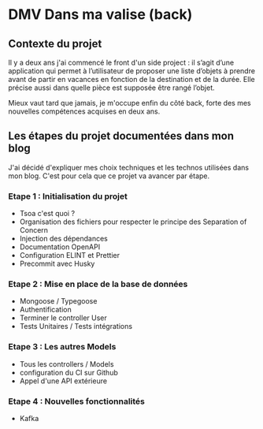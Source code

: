 # DMV Dans ma valise (back)

## Contexte du projet

Il y a deux ans j'ai commencé le front d'un side project : il s’agit d’une application qui permet à l’utilisateur de proposer une liste d’objets à prendre avant de partir en vacances en fonction de la destination et de la durée. Elle précise aussi dans quelle pièce est supposée être rangé l’objet.

Mieux vaut tard que jamais, je m'occupe enfin du côté back, forte des mes nouvelles compétences acquises en deux ans. 

## Les étapes du projet documentées dans mon blog

J'ai décidé d'expliquer mes choix techniques et les technos utilisées dans mon blog. C'est pour cela que ce projet va avancer par étape. 

### Etape 1 : Initialisation du projet 

- Tsoa c'est quoi ? 
- Organisation des fichiers pour respecter le principe des Separation of Concern
- Injection des dépendances
- Documentation OpenAPI
- Configuration ELINT et Prettier
- Precommit avec Husky


### Etape 2 : Mise en place de la base de données

- Mongoose / Typegoose
- Authentification
- Terminer le controller User
- Tests Unitaires / Tests intégrations

### Etape 3 : Les autres Models

- Tous les controllers / Models
- configuration du CI sur Github
- Appel d'une API extérieure 

### Etape 4 : Nouvelles fonctionnalités

- Kafka 